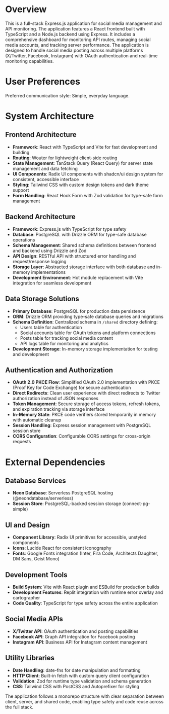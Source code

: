 # Overview

This is a full-stack Express.js application for social media management and API monitoring. The application features a React frontend built with TypeScript and a Node.js backend using Express. It includes a comprehensive dashboard for monitoring API routes, managing social media accounts, and tracking server performance. The application is designed to handle social media posting across multiple platforms (X/Twitter, Facebook, Instagram) with OAuth authentication and real-time monitoring capabilities.

# User Preferences

Preferred communication style: Simple, everyday language.

# System Architecture

## Frontend Architecture
- **Framework**: React with TypeScript and Vite for fast development and building
- **Routing**: Wouter for lightweight client-side routing
- **State Management**: TanStack Query (React Query) for server state management and data fetching
- **UI Components**: Radix UI components with shadcn/ui design system for consistent, accessible interface
- **Styling**: Tailwind CSS with custom design tokens and dark theme support
- **Form Handling**: React Hook Form with Zod validation for type-safe form management

## Backend Architecture
- **Framework**: Express.js with TypeScript for type safety
- **Database**: PostgreSQL with Drizzle ORM for type-safe database operations
- **Schema Management**: Shared schema definitions between frontend and backend using Drizzle and Zod
- **API Design**: RESTful API with structured error handling and request/response logging
- **Storage Layer**: Abstracted storage interface with both database and in-memory implementations
- **Development Environment**: Hot module replacement with Vite integration for seamless development

## Data Storage Solutions
- **Primary Database**: PostgreSQL for production data persistence
- **ORM**: Drizzle ORM providing type-safe database queries and migrations
- **Schema Definition**: Centralized schema in `/shared` directory defining:
  - Users table for authentication
  - Social accounts table for OAuth tokens and platform connections
  - Posts table for tracking social media content
  - API logs table for monitoring and analytics
- **Development Storage**: In-memory storage implementation for testing and development

## Authentication and Authorization
- **OAuth 2.0 PKCE Flow**: Simplified OAuth 2.0 implementation with PKCE (Proof Key for Code Exchange) for secure authentication
- **Direct Redirects**: Clean user experience with direct redirects to Twitter authorization instead of JSON responses
- **Token Management**: Secure storage of access tokens, refresh tokens, and expiration tracking via storage interface
- **In-Memory State**: PKCE code verifiers stored temporarily in memory with automatic cleanup
- **Session Handling**: Express session management with PostgreSQL session store
- **CORS Configuration**: Configurable CORS settings for cross-origin requests

# External Dependencies

## Database Services
- **Neon Database**: Serverless PostgreSQL hosting (@neondatabase/serverless)
- **Session Store**: PostgreSQL-backed session storage (connect-pg-simple)

## UI and Design
- **Component Library**: Radix UI primitives for accessible, unstyled components
- **Icons**: Lucide React for consistent iconography
- **Fonts**: Google Fonts integration (Inter, Fira Code, Architects Daughter, DM Sans, Geist Mono)

## Development Tools
- **Build System**: Vite with React plugin and ESBuild for production builds
- **Development Features**: Replit integration with runtime error overlay and cartographer
- **Code Quality**: TypeScript for type safety across the entire application

## Social Media APIs
- **X/Twitter API**: OAuth authentication and posting capabilities
- **Facebook API**: Graph API integration for Facebook posting
- **Instagram API**: Business API for Instagram content management

## Utility Libraries
- **Date Handling**: date-fns for date manipulation and formatting
- **HTTP Client**: Built-in fetch with custom query client configuration
- **Validation**: Zod for runtime type validation and schema generation
- **CSS**: Tailwind CSS with PostCSS and Autoprefixer for styling

The application follows a monorepo structure with clear separation between client, server, and shared code, enabling type safety and code reuse across the full stack.
